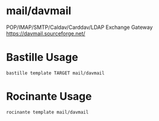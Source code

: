 # mail/davmail
POP/IMAP/SMTP/Caldav/Carddav/LDAP Exchange Gateway
https://davmail.sourceforge.net/

# Bastille Usage
```shell
bastille template TARGET mail/davmail
```

# Rocinante Usage
```shell
rocinante template mail/davmail
```
